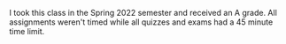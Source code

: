 I took this class in the Spring 2022 semester and received an A grade. All assignments weren't timed while all quizzes and exams had a 45 minute time limit.
